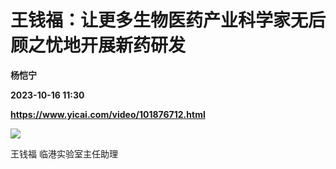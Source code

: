 # 王钱福：让更多生物医药产业科学家无后顾之忧地开展新药研发
**杨恺宁**

**2023-10-16 11:30**

**https://www.yicai.com/video/101876712.html**

![](http://imgcdn.yicai.com/vms-new/2023/10/22e475b2-6ea9-4b75-b3b4-d7e00575a6d4_MUwo.jpg) 

王钱福 临港实验室主任助理